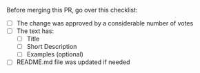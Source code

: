 Before merging this PR, go over this checklist:
- [ ] The change was approved by a considerable number of votes
- [ ] The text has:
    - [ ] Title
    - [ ] Short Description
    - [ ] Examples (optional)
- [ ] README.md file was updated if needed
